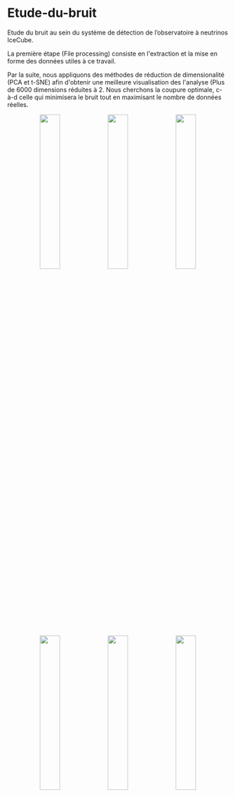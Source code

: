 # Etude-du-bruit
Etude du bruit au sein du système de détection de l’observatoire à neutrinos IceCube.

La première étape (File processing) consiste en l'extraction et la mise en forme des données utiles à ce travail.

Par la suite, nous appliquons des méthodes de réduction de dimensionalité (PCA et t-SNE) afin d'obtenir une meilleure visualisation des l'analyse (Plus de 6000 dimensions réduites à 2.
Nous cherchons la coupure optimale, c-à-d celle qui minimisera le bruit tout en maximisant le nombre de données réelles.


<!-- Row 1: *_1 images -->
<p align="center">
  <img src="https://github.com/user-attachments/assets/f89ab723-393b-4ef9-ac7f-30d0d93af54c" width="30%"/>
  <img src="https://github.com/user-attachments/assets/9f047d69-dec8-49b2-a280-ddd49f5ad105" width="30%"/>
  <img src="https://github.com/user-attachments/assets/8fb9d35c-6242-4efd-b805-d11271c7d76c" width="30%"/>
</p>

<!-- Row 2: *_tsne images -->
<p align="center">
  <img src="https://github.com/user-attachments/assets/47db54ca-41ae-422f-99be-4e17d5be3f7b" width="30%"/>
  <img src="https://github.com/user-attachments/assets/8fbdd16d-42c7-4a52-ab20-8483f9bcd1d6" width="30%"/>
  <img src="https://github.com/user-attachments/assets/91981834-5bbe-401a-9241-275e4e0e3364" width="30%"/>
</p>
